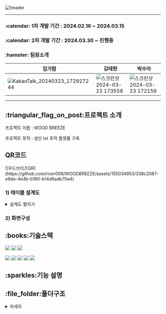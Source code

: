 ![header](https://capsule-render.vercel.app/api?type=venom&color=auto&height=300&section=header&text=WOOD%20BREEZE&fontSize=90)
<hr>
<h3>:calendar: 1차 개발 기간 : 2024.02.16 ~ 2024.03.15 </h3>
<h3>:calendar: 2차 개발 기간 : 2024.03.30 ~ 진행중    </h3>
<h3>:hamster: 팀원소개 </h3>

|임가람|김태현|박수아|
|------|---|---|
|![KakaoTalk_20240323_172927244](https://github.com/river009/WOODBREEZE/assets/155034953/f5492ffd-d365-479b-8f99-56800d5e9e18)|![스크린샷 2024-03-23 173558](https://github.com/river009/WOODBREEZE/assets/155034953/37c1096b-206c-435f-96dc-b3865c8534a1)|![스크린샷 2024-03-23 172159](https://github.com/river009/WOODBREEZE/assets/155034953/2a63778e-d185-435c-931e-12f869e2322b)|

<hr>

<h2>:triangular_flag_on_post:프로젝트 소개</h2>
 프로젝트 이름 : WOOD BREEZE  
 
 프로젝트 목적 : 생산 lot 추적 플랫폼 구축 

<H2>QR코드</H2>
![우드브리즈QR](https://github.com/river009/WOODBREEZE/assets/155034953/338c2087-e9de-4e4b-b160-b14d6adb70e4)

<h3> 1) 테이블 설계도</h3>  
<details>
    <summary>설계도 펼치기</summary>
 
![woodbreeze](https://github.com/river009/WOODBREEZE/assets/155034953/a30f2e13-e1d1-40a2-8d82-d6ad71f72da0)

</details>
<h3> 2) 화면구성 </h3>  


<h2>:books:기술스텍</h2>

<img src="https://img.shields.io/badge/css-1572B6?style=for-the-badge&logo=css3&logoColor=white"> <img src="https://img.shields.io/badge/javascript-F7DF1E?style=for-the-badge&logo=javascript&logoColor=black"> <img src="https://img.shields.io/badge/bootstrap-7952B3?style=for-the-badge&logo=bootstrap&logoColor=white">  

<img src="https://img.shields.io/badge/java-007396?style=for-the-badge&logo=java&logoColor=white"> <img src="https://img.shields.io/badge/html5-E34F26?style=for-the-badge&logo=html5&logoColor=white"> <img src="https://img.shields.io/badge/mysql-4479A1?style=for-the-badge&logo=mysql&logoColor=white"> <img src="https://img.shields.io/badge/gradle-02303A?style=for-the-badge&logo=gradle&logoColor=white"> <img src="https://img.shields.io/badge/springboot-6DB33F?style=for-the-badge&logo=springboot&logoColor=white">


<h2>:sparkles:기능 설명</h2>

<H2>:file_folder:폴더구조</H2>  

<details>
    <summary>자세히</summary>

<!-- summary 아래 한칸 공백 두고 내용 삽입 -->

📦src  
 ┣ 📂main  
 ┃ ┣ 📂generated    
 ┃ ┣ 📂java  
 ┃ ┃ ┗ 📂woodbreeze  
 ┃ ┃ ┃ ┗ 📂wdb  
 ┃ ┃ ┃ ┃ ┣ 📂controller  
 ┃ ┃ ┃ ┃ ┃ ┣ 📜ControlController.java  
 ┃ ┃ ┃ ┃ ┃ ┣ 📜ErrorController.java  
 ┃ ┃ ┃ ┃ ┃ ┣ 📜IndexController.java  
 ┃ ┃ ┃ ┃ ┃ ┣ 📜InspectionController.java  
 ┃ ┃ ┃ ┃ ┃ ┣ 📜LoginController.java  
 ┃ ┃ ┃ ┃ ┃ ┣ 📜LoginForm.java  
 ┃ ┃ ┃ ┃ ┃ ┣ 📜LotController.java  
 ┃ ┃ ┃ ┃ ┃ ┣ 📜MemberController.java  
 ┃ ┃ ┃ ┃ ┃ ┣ 📜MemberForm.java  
 ┃ ┃ ┃ ┃ ┃ ┣ 📜OrderController.java  
 ┃ ┃ ┃ ┃ ┃ ┣ 📜OrderForm.java  
 ┃ ┃ ┃ ┃ ┃ ┣ 📜ProcessController.java  
 ┃ ┃ ┃ ┃ ┃ ┣ 📜ProductController.java  
 ┃ ┃ ┃ ┃ ┃ ┣ 📜ProductForm.java  
 ┃ ┃ ┃ ┃ ┃ ┗ 📜SessionConst.java  
 ┃ ┃ ┃ ┃ ┣ 📂domain  
 ┃ ┃ ┃ ┃ ┃ ┣ 📜CompanyName.java  
 ┃ ┃ ┃ ┃ ┃ ┣ 📜Control.java  
 ┃ ┃ ┃ ┃ ┃ ┣ 📜ControlStatus.java  
 ┃ ┃ ┃ ┃ ┃ ┣ 📜Error.java  
 ┃ ┃ ┃ ┃ ┃ ┣ 📜ErrorType.java  
 ┃ ┃ ┃ ┃ ┃ ┣ 📜Grade.java  
 ┃ ┃ ┃ ┃ ┃ ┣ 📜Inspection.java  
 ┃ ┃ ┃ ┃ ┃ ┣ 📜InspectionStatus.java  
 ┃ ┃ ┃ ┃ ┃ ┣ 📜Lot.java  
 ┃ ┃ ┃ ┃ ┃ ┣ 📜MaterialName.java  
 ┃ ┃ ┃ ┃ ┃ ┣ 📜Member.java   
 ┃ ┃ ┃ ┃ ┃ ┣ 📜Orders.java  
 ┃ ┃ ┃ ┃ ┃ ┣ 📜OrderStatus.java  
 ┃ ┃ ┃ ┃ ┃ ┣ 📜Process.java  
 ┃ ┃ ┃ ┃ ┃ ┣ 📜ProcessName.java  
 ┃ ┃ ┃ ┃ ┃ ┣ 📜Product.java  
 ┃ ┃ ┃ ┃ ┃ ┗ 📜ProductName.java  
 ┃ ┃ ┃ ┃ ┣ 📂exception  
 ┃ ┃ ┃ ┃ ┃ ┗ 📜NotEnoughStockException.java  
 ┃ ┃ ┃ ┃ ┣ 📂repository    
 ┃ ┃ ┃ ┃ ┃ ┣ 📜ControlRepository.java   
 ┃ ┃ ┃ ┃ ┃ ┣ 📜ControlStatusRepository.java  
 ┃ ┃ ┃ ┃ ┃ ┣ 📜ErrorRepository.java   
 ┃ ┃ ┃ ┃ ┃ ┣ 📜InspectionRepository.java   
 ┃ ┃ ┃ ┃ ┃ ┣ 📜LotRepository.java   
 ┃ ┃ ┃ ┃ ┃ ┣ 📜MemberRepository.java   
 ┃ ┃ ┃ ┃ ┃ ┣ 📜OrderRepository.java   
 ┃ ┃ ┃ ┃ ┃ ┣ 📜ProcessRepository.java   
 ┃ ┃ ┃ ┃ ┃ ┗ 📜ProductRepository.java    
 ┃ ┃ ┃ ┃ ┣ 📂service  
 ┃ ┃ ┃ ┃ ┃ ┣ 📜ControlService.java  
 ┃ ┃ ┃ ┃ ┃ ┣ 📜ControlStatusService.java   
 ┃ ┃ ┃ ┃ ┃ ┣ 📜ErrorService.java   
 ┃ ┃ ┃ ┃ ┃ ┣ 📜InspectionService.java   
 ┃ ┃ ┃ ┃ ┃ ┣ 📜LoginService.java   
 ┃ ┃ ┃ ┃ ┃ ┣ 📜LotService.java   
 ┃ ┃ ┃ ┃ ┃ ┣ 📜MemberService.java   
 ┃ ┃ ┃ ┃ ┃ ┣ 📜OrderScheduler.java   
 ┃ ┃ ┃ ┃ ┃ ┣ 📜OrderService.java   
 ┃ ┃ ┃ ┃ ┃ ┣ 📜ProcessService.java   
 ┃ ┃ ┃ ┃ ┃ ┗ 📜ProductService.java   
 ┃ ┃ ┃ ┃ ┣ 📜DummyDataLoader.java    
 ┃ ┃ ┃ ┃ ┣ 📜SchedulerApplication.java    
 ┃ ┃ ┃ ┃ ┗ 📜WdbApplication.java    
 ┃ ┗ 📂resources    
 ┃ ┃ ┣ 📂static   
 ┃ ┃ ┃ ┣ 📂css   
 ┃ ┃ ┃ ┃ ┣ 📜bootstrap.css   
 ┃ ┃ ┃ ┃ ┣ 📜index.css    
 ┃ ┃ ┃ ┃ ┣ 📜jumbotron-narrow.css   
 ┃ ┃ ┃ ┃ ┗ 📜style.css   
 ┃ ┃ ┃ ┣ 📂font   
 ┃ ┃ ┃ ┣ 📂image  
 ┃ ┃ ┃ ┗ 📂js   
 ┃ ┃ ┃ ┃ ┣ 📂package   
 ┃ ┃ ┃ ┃ ┃ ┣ 📂auto    
 ┃ ┃ ┃ ┃ ┃ ┃ ┣ 📜auto.cjs  
 ┃ ┃ ┃ ┃ ┃ ┃ ┣ 📜auto.d.ts   
 ┃ ┃ ┃ ┃ ┃ ┃ ┣ 📜auto.js   
 ┃ ┃ ┃ ┃ ┃ ┃ ┗ 📜package.json    
 ┃ ┃ ┃ ┃ ┗ 📜bootstrap.bundle.min.js  
 ┃ ┃ ┣ 📂templates  
 ┃ ┃ ┃ ┣ 📂control  
 ┃ ┃ ┃ ┃ ┗ 📜processControl.html   
 ┃ ┃ ┃ ┣ 📂fragments  
 ┃ ┃ ┃ ┃ ┣ 📜bodyHeader.html   
 ┃ ┃ ┃ ┃ ┣ 📜bodyHeader2.html  
 ┃ ┃ ┃ ┃ ┣ 📜footer.html   
 ┃ ┃ ┃ ┃ ┗ 📜header.html   
 ┃ ┃ ┃ ┣ 📂login      
 ┃ ┃ ┃ ┃ ┗ 📜loginForm.html    
 ┃ ┃ ┃ ┣ 📂members   
 ┃ ┃ ┃ ┃ ┣ 📜createMember.html   
 ┃ ┃ ┃ ┃ ┣ 📜memberList.html   
 ┃ ┃ ┃ ┃ ┗ 📜updateMember.html  
 ┃ ┃ ┃ ┣ 📂orders   
 ┃ ┃ ┃ ┃ ┣ 📜orderForm.html   
 ┃ ┃ ┃ ┃ ┣ 📜orderList.html   
 ┃ ┃ ┃ ┃ ┗ 📜orderList1.html   
 ┃ ┃ ┃ ┣ 📂process   
 ┃ ┃ ┃ ┃ ┣ 📜processList.html   
 ┃ ┃ ┃ ┃ ┣ 📜processList1.html   
 ┃ ┃ ┃ ┃ ┗ 📜processSet.html  
 ┃ ┃ ┃ ┣ 📂product   
 ┃ ┃ ┃ ┃ ┣ 📜createProductForm.html  
 ┃ ┃ ┃ ┃ ┣ 📜detailedList.html   
 ┃ ┃ ┃ ┃ ┣ 📜detailedList1.html   
 ┃ ┃ ┃ ┃ ┣ 📜ProductList.html   
 ┃ ┃ ┃ ┃ ┣ 📜ProductList1.html   
 ┃ ┃ ┃ ┃ ┗ 📜updateProductForm.html  
 ┃ ┃ ┗ 📜application.yml  

</details>
